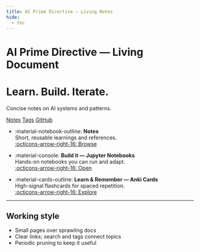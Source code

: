 ```yaml
---
title: AI Prime Directive — Living Notes
hide:
  - toc
---
```


# AI Prime Directive — Living Document

<div class="hero">
  <h1>Learn. Build. Iterate.</h1>
  <p>Concise notes on AI systems and patterns.</p>
  <p class="cta">
    <a class="md-button md-button--primary" href="notes.md">Notes</a>
    <a class="md-button" href="tags.md">Tags</a>
    <a class="md-button" href="https://github.com/ozgurgulerx/ai-prime-directive">GitHub</a>
  </p>
</div>

<div class="grid cards home-cards" markdown>

- :material-notebook-outline: **Notes**  
  Short, reusable learnings and references.  
  [:octicons-arrow-right-16: Browse](notes.md)

- :material-console: **Build it — Jupyter Notebooks**  
  Hands-on notebooks you can run and adapt.  
  [:octicons-arrow-right-16: Open](notebooks.md)

- :material-cards-outline: **Learn & Remember — Anki Cards**  
  High-signal flashcards for spaced repetition.  
  [:octicons-arrow-right-16: Explore](anki.md)

</div>

---

## Working style

- Small pages over sprawling docs
- Clear links; search and tags connect topics
- Periodic pruning to keep it useful
